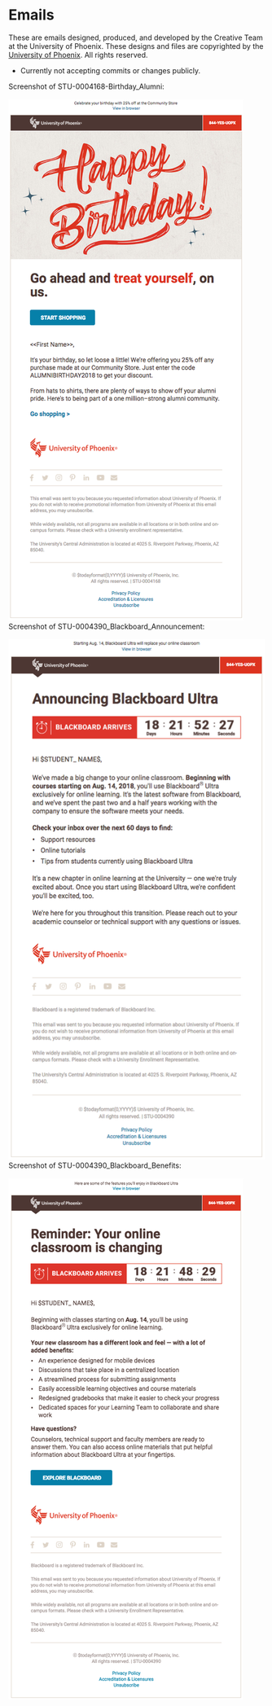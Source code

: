 <h1>Emails</h1>
These are emails designed, produced, and developed by the Creative Team at the University of Phoenix. These designs and files are copyrighted by the <a href="http://www.phoenix.edu/" target="_blank">University of Phoenix</a>. All rights reserved.
<br />
<ul>
  <li>Currently not accepting commits or changes publicly.</li>
</ul>
Screenshot of STU-0004168-Birthday_Alumni:<br /><br/>
<img src="STU-0004168-Birthday_Alumni.png" alt="STU-0004168-Birthday_Alumni">
<br/>
Screenshot of STU-0004390_Blackboard_Announcement:<br /><br/>
<img src="STU-0004390_Blackboard_Announcement.png" alt="STU-0004390_Blackboard_Announcement">
<br/>
Screenshot of STU-0004390_Blackboard_Benefits:<br /><br/>
<img src="STU-0004390_Blackboard_Benefits.png" alt="STU-0004390_Blackboard_Benefits">
